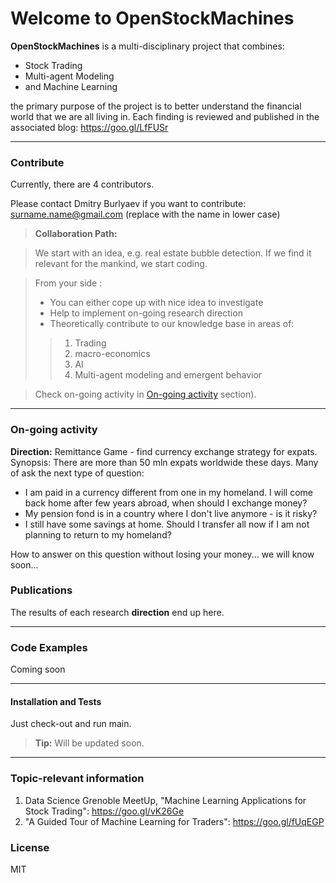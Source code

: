 Welcome to OpenStockMachines
===================

**OpenStockMachines** is a multi-disciplinary project that combines:

 - Stock Trading
 - Multi-agent Modeling 
 - and Machine Learning

the primary purpose of the project  is to better understand the financial world that we are all living in. Each finding is reviewed and published in the associated blog: https://goo.gl/LfFUSr

----------

### <i class="icon-pencil"></i> Contribute

Currently, there are 4 contributors. 

Please contact Dmitry Burlyaev if you want to contribute: surname.name@gmail.com  (replace with the name in lower case)

> **Collaboration Path:**

>  We start with an idea, e.g. real estate bubble detection. 
>  If we find it relevant for the mankind, we start coding.

> From your side :
> - You can either cope up with nice idea to investigate
> - Help to implement on-going research direction
> - Theoretically contribute to our knowledge base in areas of:
>> 1. Trading
>> 2. macro-economics 
>> 3. AI 
>> 4. Multi-agent modeling and emergent behavior

>  
> Check on-going activity in [<i class="icon-refresh"></i> On-going activity](#on-going_activity) section).

----------

### <i class="icon-refresh"></i> On-going activity

<i class="icon-file"></i> **Direction:** Remittance Game - find currency exchange strategy for expats.
Synopsis: There are more than 50 mln expats worldwide these days. Many of ask the next type of question:

 - I am paid in a currency different from one in my homeland. I will come back home after few years abroad, when should I exchange money?
 - My pension fond is in a country where I don't live anymore - is it risky?
 - I still have some savings at home. Should I transfer all now if I am not planning to return to my homeland?

How to answer on this question without losing your money... we will know soon...

### <i class="icon-upload"></i> Publications
The results of each research **direction** end up here.

----------
### <i class="icon-cog"></i>Code Examples

Coming soon

-------------
#### <i class="icon-hdd"></i> Installation and Tests

Just check-out and run main.  

> **Tip:** Will be updated soon.


----------




### Topic-relevant information
 1.  Data Science Grenoble MeetUp, "Machine Learning Applications for Stock Trading": https://goo.gl/vK26Ge
 2.  "A Guided Tour of Machine Learning for Traders": https://goo.gl/fUqEGP

### License
MIT







